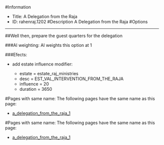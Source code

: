 #Information
 - Title: A Delegation from the Raja
 - ID: rahenraj.1202
#Description
A Delegation from the Raja
#Options

___
##Well then, prepare the guest quarters for the delegation

###AI weighting:
AI weights this option at 1


###Efects:<ul><li>add estate influence modifier:</li><ul><li>estate = estate_raj_ministries</li><li>desc = EST_VAL_INTERVENTION_FROM_THE_RAJA</li><li>influence = 20</li><li>duration = 3650</li></ul></ul>


#Pages with same name:
The following pages have the same name as this page:
 - [a_delegation_from_the_raja_1](a_delegation_from_the_raja_1.md)


#Pages with same name:
The following pages have the same name as this page:
 - [a_delegation_from_the_raja_1](a_delegation_from_the_raja_1.md)
